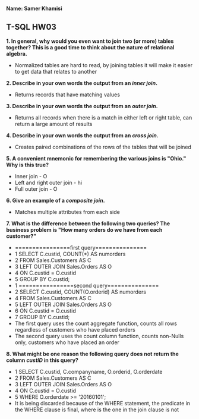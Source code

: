 #### Name: Samer Khamisi

## T-SQL HW03

**1. In general, why would you even want to join two (or more) tables together? This is a good time to
think about the nature of relational algebra.**

* Normalized tables are hard to read, by joining tables it will make it easier to get data that relates to another

**2. Describe in your own words the output from an *inner join*.**

* Returns records that have matching values

**3. Describe in your own words the output from an *outer join*.**

 * Returns all records when there is a match in either left or right table, can return a large amount of results

**4. Describe in your own words the output from an *cross join*.**

* Creates paired combinations of the rows of the tables that will be joined

**5. A convenient mnemonic for remembering the various joins is "Ohio." Why is this true?**

* Inner join - O
* Left and right outer join - hi
* Full outer join - O

**6. Give an example of a *composite join*.**

* Matches multiple attributes from each side

**7. What is the difference between the following two queries? The business problem is "How many orders
do we have from each customer?"**

* ================first query===============
* 1 SELECT C.custid, COUNT(*) AS numorders
* 2 FROM Sales.Customers AS C
* 3 LEFT OUTER JOIN Sales.Orders AS O
* 4 ON C.custid = O.custid
* 5 GROUP BY C.custid;
* 1 ================second query===============
* 2 SELECT C.custid, COUNT(O.orderid) AS numorders
* 4 FROM Sales.Customers AS C
* 5 LEFT OUTER JOIN Sales.Orders AS O
* 6 ON C.custid = O.custid
* 7 GROUP BY C.custid;
* The first query uses the count aggregate function, counts all rows regardless of customers who have placed orders
* The second query uses the count column function, counts non-Nulls only, customers who have placed an order


**8. What might be one reason the following query does not return the column *custID* in this query?**

* 1 SELECT C.custid, C.companyname, O.orderid, O.orderdate
* 2 FROM Sales.Customers AS C
* 3 LEFT OUTER JOIN Sales.Orders AS O
* 4 ON C.custid = O.custid
* 5 WHERE O.orderdate >= '20160101';
* It is being discarded because of the WHERE statement, the predicate in the WHERE clause is final, where is the one in the join clause is not
